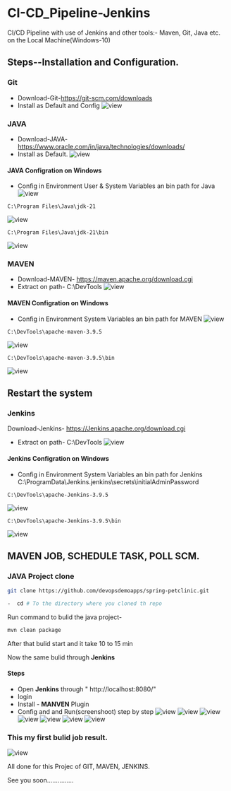 # CI-CD_Pipeline-Jenkins

CI/CD Pipeline with use of Jenkins and other tools:- Maven, Git, Java etc. on the Local Machine(Windows-10)
## Steps--Installation and Configuration.

### Git
- Download-Git-https://git-scm.com/downloads
- Install as Default and Config
![view](/img/ci%20(1).png)
### JAVA
- Download-JAVA- https://www.oracle.com/in/java/technologies/downloads/
- Install as Default.
![view](/img/ci%20(2).png)
#### JAVA Configration on Windows
- Config in Environment User & System Variables an bin path for Java
![view](/img/ci%20(3).png)
```
C:\Program Files\Java\jdk-21
```
![view](/img/ci%20(4).png)
```
C:\Program Files\Java\jdk-21\bin
```
![view](/img/ci%20(5).png)

### MAVEN
- Download-MAVEN- https://maven.apache.org/download.cgi
- Extract on path- C:\DevTools
![view](/img/m%20(1).png)

#### MAVEN Configration on Windows
- Config in Environment System Variables an bin path for MAVEN
![view](/img/m%20(2).png)
```
C:\DevTools\apache-maven-3.9.5
```
![view](/img/m%20(3).png)
```
C:\DevTools\apache-maven-3.9.5\bin
```
![view](/img/m%20(4).png)

## Restart the system ##

### Jenkins
Download-Jenkins- https://Jenkins.apache.org/download.cgi
- Extract on path- C:\DevTools
![view](/img/j.png)

#### Jenkins Configration on Windows
- Config in Environment System Variables an bin path for Jenkins
C:\ProgramData\Jenkins\.jenkins\secrets\initialAdminPassword
```
C:\DevTools\apache-Jenkins-3.9.5
```
![view](/img/m%20(3).png)
```
C:\DevTools\apache-Jenkins-3.9.5\bin
```
![view](/img/m%20(4).png)




## MAVEN JOB, SCHEDULE TASK, POLL SCM.

### JAVA Project clone

```bash
git clone https://github.com/devopsdemoapps/spring-petclinic.git
```
```bash
-  cd # To the directory where you cloned th repo
```
Run command to bulid the java project-

```bash
mvn clean package
```
After that bulid start and it take 10 to 15 min

Now the same bulid through <b>Jenkins</b>

#### Steps

- Open <b>Jenkins</b> through " http://localhost:8080/" 
- login
- Install - <b>MANVEN</b> Plugin
- Config and and Run(screenshoot) step by step
![view](/img/mj%20(1).png)
![view](/img/mj%20(2).png)
![view](/img/mj%20(3).png)
![view](/img/mj%20(4).png)
![view](/img/mj%20(5).png)
![view](/img/mj%20(6).png)
![view](/img/mj%20(7).png)

### This my first bulid job result.

![view](/img/mj%20(8).png)
 
All done for this Projec of GIT, MAVEN, JENKINS.

See you soon...............